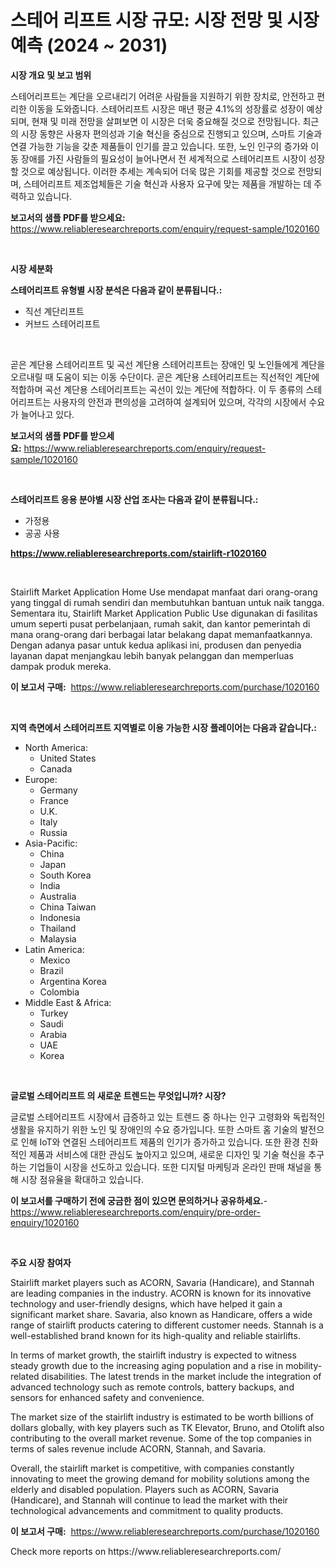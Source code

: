 <p><h1>스테어 리프트 시장 규모: 시장 전망 및 시장 예측 (2024 ~ 2031)</h1></p><p><strong>시장 개요 및 보고 범위</strong></p>
<p><p>스테어리프트는 계단을 오르내리기 어려운 사람들을 지원하기 위한 장치로, 안전하고 편리한 이동을 도와줍니다. 스테어리프트 시장은 매년 평균 4.1%의 성장률로 성장이 예상되며, 현재 및 미래 전망을 살펴보면 이 시장은 더욱 중요해질 것으로 전망됩니다. 최근의 시장 동향은 사용자 편의성과 기술 혁신을 중심으로 진행되고 있으며, 스마트 기술과 연결 가능한 기능을 갖춘 제품들이 인기를 끌고 있습니다. 또한, 노인 인구의 증가와 이동 장애를 가진 사람들의 필요성이 늘어나면서 전 세계적으로 스테어리프트 시장이 성장할 것으로 예상됩니다. 이러한 추세는 계속되어 더욱 많은 기회를 제공할 것으로 전망되며, 스테어리프트 제조업체들은 기술 혁신과 사용자 요구에 맞는 제품을 개발하는 데 주력하고 있습니다.</p></p>
<p><strong>보고서의 샘플 PDF를 받으세요:</strong> <a href="https://www.reliableresearchreports.com/enquiry/request-sample/1020160">https://www.reliableresearchreports.com/enquiry/request-sample/1020160</a></p>
<p>&nbsp;</p>
<p><strong>시장 세분화</strong></p>
<p><strong>스테어리프트 유형별 시장 분석은 다음과 같이 분류됩니다.:</strong></p>
<p><ul><li>직선 계단리프트</li><li>커브드 스테어리프트</li></ul></p>
<p>&nbsp;</p>
<p><p>곧은 계단용 스테어리프트 및 곡선 계단용 스테어리프트는 장애인 및 노인들에게 계단을 오르내릴 때 도움이 되는 이동 수단이다. 곧은 계단용 스테어리프트는 직선적인 계단에 적합하며 곡선 계단용 스테어리프트는 곡선이 있는 계단에 적합하다. 이 두 종류의 스테어리프트는 사용자의 안전과 편의성을 고려하여 설계되어 있으며, 각각의 시장에서 수요가 늘어나고 있다.</p></p>
<p><strong>보고서의 샘플 PDF를 받으세요:</strong>&nbsp;<a href="https://www.reliableresearchreports.com/enquiry/request-sample/1020160">https://www.reliableresearchreports.com/enquiry/request-sample/1020160</a></p>
<p>&nbsp;</p>
<p><strong> 스테어리프트 응용 분야별 시장 산업 조사는 다음과 같이 분류됩니다.:</strong></p>
<p><ul><li>가정용</li><li>공공 사용</li></ul></p>
<p><strong><a href="https://www.reliableresearchreports.com/stairlift-r1020160">https://www.reliableresearchreports.com/stairlift-r1020160</a></strong></p>
<p>&nbsp;</p>
<p><p>Stairlift Market Application Home Use mendapat manfaat dari orang-orang yang tinggal di rumah sendiri dan membutuhkan bantuan untuk naik tangga. Sementara itu, Stairlift Market Application Public Use digunakan di fasilitas umum seperti pusat perbelanjaan, rumah sakit, dan kantor pemerintah di mana orang-orang dari berbagai latar belakang dapat memanfaatkannya. Dengan adanya pasar untuk kedua aplikasi ini, produsen dan penyedia layanan dapat menjangkau lebih banyak pelanggan dan memperluas dampak produk mereka.</p></p>
<p><strong>이 보고서 구매:</strong>&nbsp; <a href="https://www.reliableresearchreports.com/purchase/1020160">https://www.reliableresearchreports.com/purchase/1020160</a></p>
<p>&nbsp;</p>
<p><strong>지역 측면에서 스테어리프트 지역별로 이용 가능한 시장 플레이어는 다음과 같습니다.:</strong></p>
<p><ul>
    <li>
        North America:
        <ul>
            <li>United States</li>
            <li>Canada</li>
        </ul>
    </li>
    <li>
        Europe:
        <ul>
            <li>Germany</li>
            <li>France</li>
            <li>U.K.</li>
            <li>Italy</li>
            <li>Russia</li>
        </ul>
    </li>
    <li>
        Asia-Pacific:
        <ul>
            <li>China</li>
            <li>Japan</li>
            <li>South Korea</li>
            <li>India</li>
            <li>Australia</li>
            <li>China Taiwan</li>
            <li>Indonesia</li>
            <li>Thailand</li>
            <li>Malaysia</li>
        </ul>
    </li>
    <li>
        Latin America:
        <ul>
            <li>Mexico</li>
            <li>Brazil</li>
            <li>Argentina Korea</li>
            <li>Colombia</li>
        </ul>
    </li>
    <li>
        Middle East & Africa:
        <ul>
            <li>Turkey</li>
            <li>Saudi</li>
            <li>Arabia</li>
            <li>UAE</li>
            <li>Korea</li>
        </ul>
    </li>
    </ul></p>
<p>&nbsp;</p>
<p><strong>글로벌 스테어리프트 의 새로운 트렌드는 무엇입니까? 시장?</strong></p>
<p><p>글로벌 스테어리프트 시장에서 급증하고 있는 트렌드 중 하나는 인구 고령화와 독립적인 생활을 유지하기 위한 노인 및 장애인의 수요 증가입니다. 또한 스마트 홈 기술의 발전으로 인해 IoT와 연결된 스테어리프트 제품의 인기가 증가하고 있습니다. 또한 환경 친화적인 제품과 서비스에 대한 관심도 높아지고 있으며, 새로운 디자인 및 기술 혁신을 추구하는 기업들이 시장을 선도하고 있습니다. 또한 디지털 마케팅과 온라인 판매 채널을 통해 시장 점유율을 확대하고 있습니다.</p></p>
<p><strong>이 보고서를 구매하기 전에 궁금한 점이 있으면 문의하거나 공유하세요.</strong>- <a href="https://www.reliableresearchreports.com/enquiry/pre-order-enquiry/1020160">https://www.reliableresearchreports.com/enquiry/pre-order-enquiry/1020160</a></p>
<p>&nbsp;</p>
<p><strong>주요 시장 참여자</strong></p>
<p><p>Stairlift market players such as ACORN, Savaria (Handicare), and Stannah are leading companies in the industry. ACORN is known for its innovative technology and user-friendly designs, which have helped it gain a significant market share. Savaria, also known as Handicare, offers a wide range of stairlift products catering to different customer needs. Stannah is a well-established brand known for its high-quality and reliable stairlifts.</p><p>In terms of market growth, the stairlift industry is expected to witness steady growth due to the increasing aging population and a rise in mobility-related disabilities. The latest trends in the market include the integration of advanced technology such as remote controls, battery backups, and sensors for enhanced safety and convenience.</p><p>The market size of the stairlift industry is estimated to be worth billions of dollars globally, with key players such as TK Elevator, Bruno, and Otolift also contributing to the overall market revenue. Some of the top companies in terms of sales revenue include ACORN, Stannah, and Savaria.</p><p>Overall, the stairlift market is competitive, with companies constantly innovating to meet the growing demand for mobility solutions among the elderly and disabled population. Players such as ACORN, Savaria (Handicare), and Stannah will continue to lead the market with their technological advancements and commitment to quality products.</p></p>
<p><strong>이 보고서 구매:</strong>&nbsp;&nbsp;<a href="https://www.reliableresearchreports.com/purchase/1020160">https://www.reliableresearchreports.com/purchase/1020160</a></p>
<p>Check more reports on https://www.reliableresearchreports.com/</p>